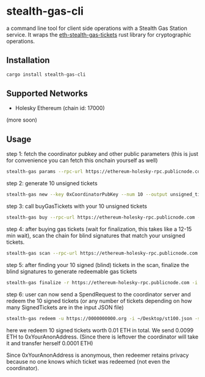 # stealth-gas-cli

a command line tool for client side operations with a Stealth Gas Station service. It wraps the [eth-stealth-gas-tickets](https://github.com/kassandraoftroy/eth-stealth-gas-tickets) rust library for cryptographic operations.

## Installation

```bash
cargo install stealth-gas-cli
```

## Supported Networks

- Holesky Ethereum (chain id: 17000)

(more soon)

## Usage

step 1: fetch the coordinator pubkey and other public parameters (this is just for convenience you can fetch this onchain yourself as well)

```bash
stealth-gas params --rpc-url https://ethereum-holesky-rpc.publicnode.com
```

step 2: generate 10 unsigned tickets

```bash
stealth-gas new --key 0xCoordinatorPubKey --num 10 --output unsigned_tickets.json
```

step 3: call buyGasTickets with your 10 unsigned tickets

```bash
stealth-gas buy --rpc-url https://ethereum-holesky-rpc.publicnode.com --contract-address 0xGasStationAddress --input unsigned_tickets.json --private-key 0xPrivateKey
```

step 4: after buying gas tickets (wait for finalization, this takes like a 12-15 min wait), scan the chain for blind signatures that match your unsigned tickets.

```bash
stealth-gas scan --rpc-url https://ethereum-holesky-rpc.publicnode.com --contract-address 0xGasStationAddress --input unsigned_tickets.json --start-block 1000000 --output finalizeable.json
```

step 5: after finding your 10 signed (blind) tickets in the scan, finalize the blind signatures to generate redeemable gas tickets

```bash
stealth-gas finalize -r https://ethereum-holesky-rpc.publicnode.com -i finalizeable.json -o signed_tickets.json
```

step 6: user can now send a SpendRequest to the coordinator server and redeem the 10 signed tickets (or any number of tickets depending on how many SignedTickets are in the input JSON file)

```bash
stealth-gas redeem -u https://0000000000.org -i ~/Desktop/st100.json -s '[{"amount": "9900000000000000", "receiver": "0xYourAnonAddress"}]'
```

here we redeem 10 signed tickets worth 0.01 ETH in total. We send 0.0099 ETH to 0xYourAnonAddress. (Since there is leftover the coordinator will take it and transfer herself 0.0001 ETH)

Since 0xYourAnonAddress is anonymous, then redeemer retains privacy because no one knows which ticket was redeemed (not even the coordinator).
